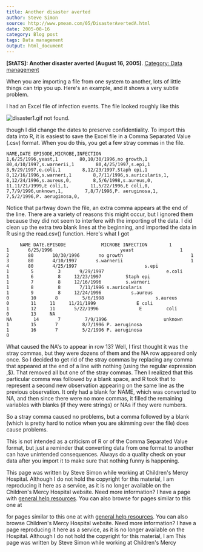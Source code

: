 ```yaml
---
title: Another disaster averted
author: Steve Simon
source: http://www.pmean.com/05/DisasterAvertedA.html
date: 2005-08-16
category: Blog post
tags: Data management
output: html_document
---
```

**[StATS]:** **Another disaster averted (August 16,
2005)**. [Category: Data management](../category/DataManagement.html)

When you are importing a file from one system to another, lots of
little things can trip you up. Here's an example, and it shows a very
subtle problem.

I had an Excel file of infection events. The file looked roughly like
this

![disaster1.gif not found.](../../../web/images/05/DisasterAvertedA01.png)

though I did change the dates to preserve confidentiality. To import
this data into R, it is easiest to save the Excel file in a Comma
Separated Value (.csv) format. When you do this, you get   a few stray
commas in the file.

`NAME,DATE EPISODE,MICROBE,INFECTION                        1,6/25/1996,yeast,1        80,10/30/1996,no growth,1        80,4/10/1997,s.warnerii,1        80,4/25/1997,s.epi,1        3,9/29/1997,e.coli,1        8,12/23/1997,Staph epi,1        8,12/16/1996,s.warneri,1        8,7/11/1996,s.auricularis,1,        8,12/24/1996,s.aureus,0,        8,5/6/1998,s.aureus,0,        11,11/21/1999,E coli,1,        11,5/22/1996,E coli,0,         7,7/9/1996,unknown,1,        7,8/7/1996,P. aeruginosa,1,        7,5/2/1996,P. aeruginosa,0,`

Notice that partway down the file, an extra comma appears at the end
of the line. There are a variety of reasons this might occur, but I
ignored them because they did not seem to interfere with the importing
of the data. I did clean up the extra two blank lines at the
beginning, and imported the data in R using the read.csv() function.
Here's what I got

`     NAME DATE.EPISODE             MICROBE INFECTION        1         1       6/25/1996                         yeast                 1        2       80       10/30/1996       no growth                         1        3       80       4/10/1997       s.warnerii                         1        4       80       4/25/1997                         s.epi                 1        5         3       9/29/1997                       e.coli                 1        6         8     12/23/1997         Staph epi                         1        7         8     12/16/1996         s.warneri                         1        8         8       7/11/1996 s.auricularis                         1        9         8     12/24/1996           s.aureus                         0        10       8         5/6/1998                   s.aureus                 0        11     11     11/21/1999               E coli                         1        12     11       5/22/1996               E         coli                 0        13     NA                                                                             NA        14       7         7/9/1996                     unknown                 1        15       7         8/7/1996 P. aeruginosa                         1        16       7         5/2/1996 P. aeruginosa                         0`

What caused the NA's to appear in row 13? Well, I first thought it
was the stray commas, but they were dozens of them and the NA row
appeared only once. So I decided to get rid of the stray commas by
replacing any comma that appeared at the end of a line with nothing
(using the regular expression ,$). That removed all but one of the
stray commas. Then I realized that this particular comma was followed
by a blank space, and R took that to represent a second new
observation appearing on the same line as the previous observation. It
only had a blank for NAME, which was converted to NA, and then since
there were no more commas, it filled the remaining   variables with
blanks (if they were strings) or NAs if they were numbers.

So a stray comma caused no problems, but a comma followed by a blank
(which is pretty hard to notice when you are skimming over the file)
does cause problems.

This is not intended as a criticism of R or of the Comma Separated
Value format, but just a reminder that converting data from one format
to another can have unintended consequences. Always do a quality check
on your data after you import it to make sure that nothing funny is
happening.

This page was written by Steve Simon while working at Children's Mercy
Hospital. Although I do not hold the copyright for this material, I am
reproducing it here as a service, as it is no longer available on the
Children's Mercy Hospital website. Need more information? I have a page
with [general help resources](../GeneralHelp.html). You can also browse
for pages similar to this one at
<!---More--->
for pages similar to this one at
with [general help resources](../GeneralHelp.html). You can also browse
Children's Mercy Hospital website. Need more information? I have a page
reproducing it here as a service, as it is no longer available on the
Hospital. Although I do not hold the copyright for this material, I am
This page was written by Steve Simon while working at Children's Mercy

<!---Do not use
**[StATS]:** **Another disaster averted (August 16,
This page was written by Steve Simon while working at Children's Mercy
Hospital. Although I do not hold the copyright for this material, I am
reproducing it here as a service, as it is no longer available on the
Children's Mercy Hospital website. Need more information? I have a page
with [general help resources](../GeneralHelp.html). You can also browse
for pages similar to this one at
--->

